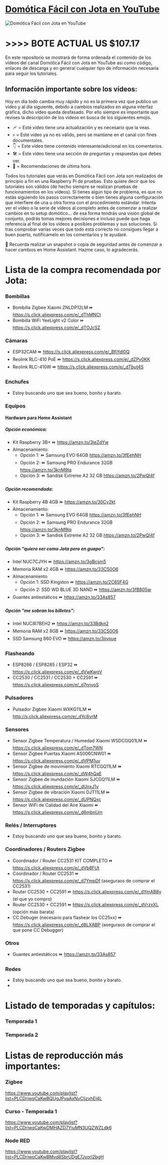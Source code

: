 [Domótica Fácil con Jota en YouTube][1]
=======================================
![Domótica Fácil con Jota en YouTube](https://github.com/domoticafacilconjota/capitulos/blob/master/src/img/header_s1.png)

# >>>> BOTE ACTUAL US $107.17 #

En este repositorio se mostrará de forma ordenada el contenido de los vídeos del canal Domótica Fácil con Jota en YouTube así como código, enlaces de descarga y en general cualquier tipo de información necesaria para seguir los tutoriales.

## Información importante sobre los vídeos:
Hoy en día todo cambia muy rápido y no es la primera vez que publico un vídeo y al día siguiente, debido a cambios realizados en alguna interfaz gráfica, dicho vídeo queda desfasado. Por ello siempre es importante que revises la descripción de los vídeos en busca de los siguientes emojis.

 - 🩹 = Este vídeo tiene una actualización y es necesario que la veas.
 - 💀 = Este vídeo ya no es válido, pero se mantiene en el canal con fines documentales.
 - 👇 = Este vídeo tiene contenido interesante/adicional en los comentarios.
 - 🛠 = Este vídeo tiene una sección de preguntas y respuestas que debes ver.
 - 🔔 = Recomendaciones de última hora. 

Todos los tutoriales que verás en Domótica Fácil con Jota son realizados de principio a fin en una Raspberry Pi de pruebas. Esto quiere decir que los tutoriales son válidos (de hecho siempre se realizan pruebas de funcionamientos en los vídeos). Si tienes algún tipo de problema, es que no estás siguiendo los pasos correctamente o bien tienes alguna configuración que interfiere de una u otra forma con el procedimiento estándar. Intenta ver el vídeo o la serie de vídeos al completo antes de comenzar a realizar cambios en tu setup domótico... de esa forma tendrás una visión global de conjunto, podrás tomas mejores decisiones e incluso puede que haga referencia al final de los vídeos a posibles problemas y sus soluciones. Si tras comprobar varias veces que todo está correcto no consigues llegar a buen puerto, notifícamelo en los comentarios y te ayudaré.

🛂 Recuerda realizar un snapshot o copia de seguridad antes de comenzar a hacer cambios en Home Assistant. Hazme caso, lo agradecerás.

Lista de la compra recomendada por Jota:
==================================

### Bombillas
- Bombilla Zigbee Xiaomi ZNLDP12LM ⏩️ https://s.click.aliexpress.com/e/_dThMNCt
- Bombilla WiFi YeeLight v2 Color ⏩️ https://s.click.aliexpress.com/e/_dTOJcSZ

### Cámaras
- ESP32CAM ⏩️ https://s.click.aliexpress.com/e/_BfiYdI0Q
- Reolink RLC-410 PoE ⏩️ https://s.click.aliexpress.com/e/_dZPv0KK
- Reolink RLC-410W ⏩️ https://s.click.aliexpress.com/e/_dTbut4S

### Enchufes
- Estoy buscando uno que sea bueno, bonito y barato.

### Equipos
#### Hardware para Home Assistant
##### Opción económica:
- Kit Raspberry 3B+ ⏩️ https://amzn.to/3ieZdYw
- Almacenamiento:
	- Opción 1: ⏩️ Samsung EVO 64GB https://amzn.to/3fEehNH
	- Opción 2: ⏩️ Samsung PRO Endurance 32GB https://amzn.to/3knM9lq
	- Opción 3: ⏩️ Sandisk Extreme A2 32 GB https://amzn.to/2PwQl4f
##### Opción *recomendada*:
- Kit Raspberry 4B 4GB ⏩️ https://amzn.to/30Cy2kt
- Almacenamiento:
	- Opción 1: ⏩️ Samsung EVO 64GB https://amzn.to/3fEehNH
	- Opción 2: ⏩️ Samsung PRO Endurance 32GB https://amzn.to/3knM9lq
	- Opción 3: ⏩️ Sandisk Extreme A2 32 GB https://amzn.to/2PwQl4f
##### Opción "quiero ser como Jota pero en guapo":
- Intel NUC7CJYH ⏩️ https://amzn.to/3gBcsm5
- Memoria RAM x2 4GB ⏩️ https://amzn.to/33CS0O6
- Almacenamiento
	- Opción 1: SSD Kingston ⏩ https://amzn.to/2C65F4G
	- Opción 2: SSD WD BLUE 3D NAND ⏩️ https://amzn.to/3fB805w
- Guantes antiestáticos ⏩️ https://amzn.to/33As857
##### Opción "me sobran los billetes":
- Intel NUC8I7BEH2 ⏩️ https://amzn.to/33Bdkn2
- Memoria RAM x2 8GB ⏩️ https://amzn.to/33CS0O6
- SSD Samsung 860 EVO ⏩ https://amzn.to/3iivpue

### Flasheando
- ESP8266 / ESP8285 / ESP32 ⏩️ https://s.click.aliexpress.com/e/_dVwKwgV
- CC2530 / CC2531 / CC2530 + CC2591 ⏩️ https://s.click.aliexpress.com/e/_d7nnvoS

### Pulsadores
- Pulsador Zigbee Xiaomi WXKG11LM ⏩️ http://s.click.aliexpress.com/e/_dYc8vrM

### Sensores
- Sensor Zigbee Temperatura / Humedad Xiaomi WSDCGQ01LM ⏩️ https://s.click.aliexpress.com/e/_dTom7WN
- Sensor Zigbee Puertas Xiaomi AS006CNW01 ⏩️ https://s.click.aliexpress.com/e/_dVPM1uv
- Sensor Zigbee de movimiento Xiaomi RTCGQ11LM ⏩️ https://s.click.aliexpress.com/e/_dW4hQaE
- Sensor Zigbee de inundación Xiaomi SJCGQ11LM ⏩️ https://s.click.aliexpress.com/e/_dUnxJ1y
- Sensor Zigbee de vibración Xiaomi DJT11LM ⏩️ https://s.click.aliexpress.com/e/_dUPNQxc
- Sensor WiFi de Calidad del Aire Xiaomi ⏩️ https://s.click.aliexpress.com/e/_d6mbnUm

### Relés / Interruptores
- Estoy buscando uno que sea bueno, bonito y barato.

### Coordinadores / Routers Zigbee
- Coordinador / Router CC2531 KIT COMPLETO ⏩️ https://s.click.aliexpress.com/e/_dVb8FUt
- Coordinador / Router CC2531 ⏩️ https://s.click.aliexpress.com/e/_d7YmpDf (aseguraos de comprar el CC2531)
- Router CC2530 + CC2591 ⏩️ https://s.click.aliexpress.com/e/_dYmAB8v (el que yo compro)
- Router CC2530 + CC2591 ⏩️ https://s.click.aliexpress.com/e/_dVrzxXL (opción más barata)
- CC Debuger (necesario para flashear los CC25xx) ⏩️ https://s.click.aliexpress.com/e/_d8LXABP (aseguraos de comprar el que pone CC Debugger)

### Otros
- Guantes antiestáticos ⏩️ https://amzn.to/33As857

### Redes
- Estoy buscando uno que sea bueno, bonito y barato.
- 
Listado de temporadas y capítulos:
==================================

### Temporada 1
### Temporada 2

Listas de reproducción más importantes:
=======================================

### Zigbee
https://www.youtube.com/playlist?list=PLCDriwqCaKwBQUgJPvaAxNyCIjzxhEl4L
### Curso - Temporada 1
https://www.youtube.com/playlist?list=PLCDriwqCaKwDMHAZD7YjuMN3UQZWZLdk6
### Node RED
https://www.youtube.com/playlist?list=PLCDriwqCaKwBMvd8SbrUDgE7Jvorl2bgH

  [1]: https://www.youtube.com/domoticafacilconjota
